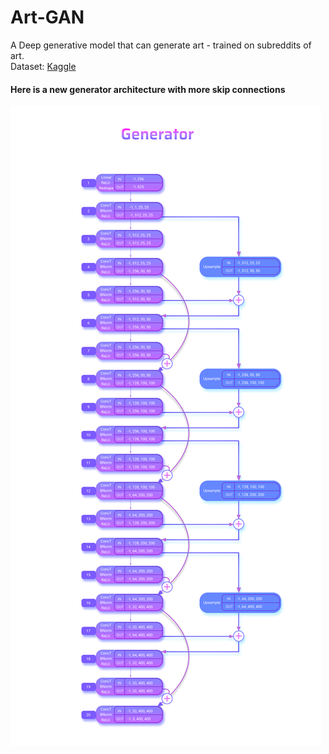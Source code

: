 # Art-GAN
A Deep generative model that can generate art - trained on subreddits of art.<br>
Dataset: [Kaggle](https://www.kaggle.com/suddalasrujan/art-for-generative-modelling-images)<br>

#### Here is a new generator architecture with more skip connections
![Generator GAN](./images/Gen.png)
